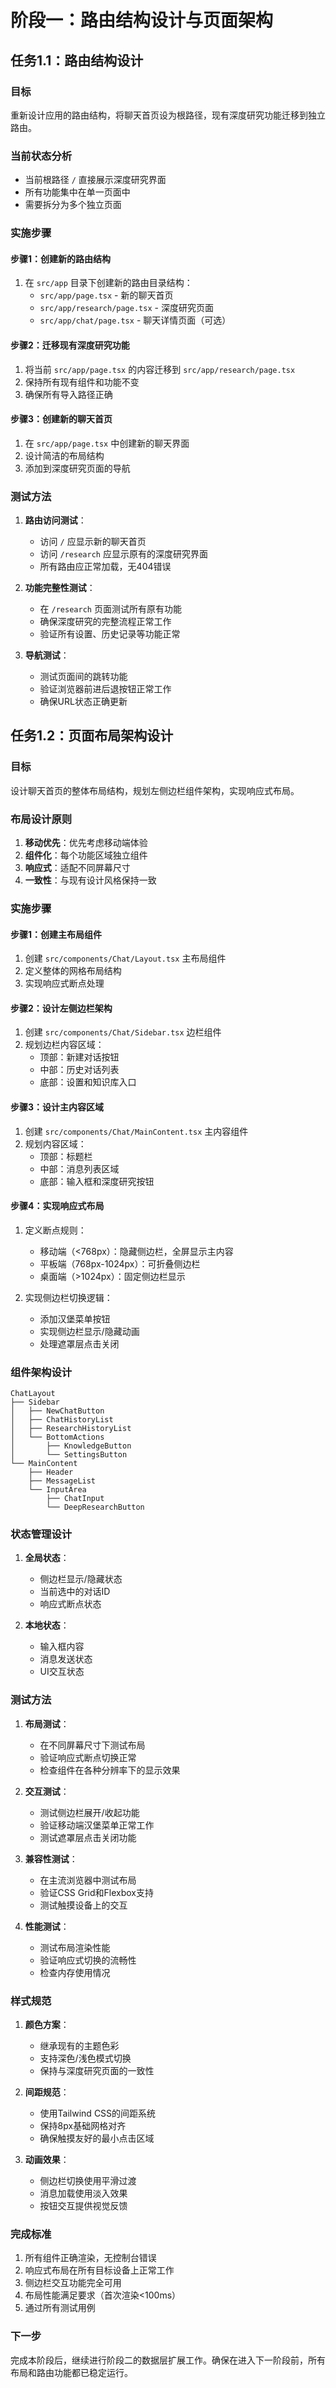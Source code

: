 # 阶段一：路由结构设计与页面架构

## 任务1.1：路由结构设计

### 目标
重新设计应用的路由结构，将聊天首页设为根路径，现有深度研究功能迁移到独立路由。

### 当前状态分析
- 当前根路径 `/` 直接展示深度研究界面
- 所有功能集中在单一页面中
- 需要拆分为多个独立页面

### 实施步骤

#### 步骤1：创建新的路由结构
1. 在 `src/app` 目录下创建新的路由目录结构：
   - `src/app/page.tsx` - 新的聊天首页
   - `src/app/research/page.tsx` - 深度研究页面
   - `src/app/chat/page.tsx` - 聊天详情页面（可选）

#### 步骤2：迁移现有深度研究功能
1. 将当前 `src/app/page.tsx` 的内容迁移到 `src/app/research/page.tsx`
2. 保持所有现有组件和功能不变
3. 确保所有导入路径正确

#### 步骤3：创建新的聊天首页
1. 在 `src/app/page.tsx` 中创建新的聊天界面
2. 设计简洁的布局结构
3. 添加到深度研究页面的导航

### 测试方法
1. **路由访问测试**：
   - 访问 `/` 应显示新的聊天首页
   - 访问 `/research` 应显示原有的深度研究界面
   - 所有路由应正常加载，无404错误

2. **功能完整性测试**：
   - 在 `/research` 页面测试所有原有功能
   - 确保深度研究的完整流程正常工作
   - 验证所有设置、历史记录等功能正常

3. **导航测试**：
   - 测试页面间的跳转功能
   - 验证浏览器前进后退按钮正常工作
   - 确保URL状态正确更新

## 任务1.2：页面布局架构设计

### 目标
设计聊天首页的整体布局结构，规划左侧边栏组件架构，实现响应式布局。

### 布局设计原则
1. **移动优先**：优先考虑移动端体验
2. **组件化**：每个功能区域独立组件
3. **响应式**：适配不同屏幕尺寸
4. **一致性**：与现有设计风格保持一致

### 实施步骤

#### 步骤1：创建主布局组件
1. 创建 `src/components/Chat/Layout.tsx` 主布局组件
2. 定义整体的网格布局结构
3. 实现响应式断点处理

#### 步骤2：设计左侧边栏架构
1. 创建 `src/components/Chat/Sidebar.tsx` 边栏组件
2. 规划边栏内容区域：
   - 顶部：新建对话按钮
   - 中部：历史对话列表
   - 底部：设置和知识库入口

#### 步骤3：设计主内容区域
1. 创建 `src/components/Chat/MainContent.tsx` 主内容组件
2. 规划内容区域：
   - 顶部：标题栏
   - 中部：消息列表区域
   - 底部：输入框和深度研究按钮

#### 步骤4：实现响应式布局
1. 定义断点规则：
   - 移动端（<768px）：隐藏侧边栏，全屏显示主内容
   - 平板端（768px-1024px）：可折叠侧边栏
   - 桌面端（>1024px）：固定侧边栏显示

2. 实现侧边栏切换逻辑：
   - 添加汉堡菜单按钮
   - 实现侧边栏显示/隐藏动画
   - 处理遮罩层点击关闭

### 组件架构设计

```
ChatLayout
├── Sidebar
│   ├── NewChatButton
│   ├── ChatHistoryList
│   ├── ResearchHistoryList
│   └── BottomActions
│       ├── KnowledgeButton
│       └── SettingsButton
└── MainContent
    ├── Header
    ├── MessageList
    └── InputArea
        ├── ChatInput
        └── DeepResearchButton
```

### 状态管理设计
1. **全局状态**：
   - 侧边栏显示/隐藏状态
   - 当前选中的对话ID
   - 响应式断点状态

2. **本地状态**：
   - 输入框内容
   - 消息发送状态
   - UI交互状态

### 测试方法

1. **布局测试**：
   - 在不同屏幕尺寸下测试布局
   - 验证响应式断点切换正常
   - 检查组件在各种分辨率下的显示效果

2. **交互测试**：
   - 测试侧边栏展开/收起功能
   - 验证移动端汉堡菜单正常工作
   - 测试遮罩层点击关闭功能

3. **兼容性测试**：
   - 在主流浏览器中测试布局
   - 验证CSS Grid和Flexbox支持
   - 测试触摸设备上的交互

4. **性能测试**：
   - 测试布局渲染性能
   - 验证响应式切换的流畅性
   - 检查内存使用情况

### 样式规范

1. **颜色方案**：
   - 继承现有的主题色彩
   - 支持深色/浅色模式切换
   - 保持与深度研究页面的一致性

2. **间距规范**：
   - 使用Tailwind CSS的间距系统
   - 保持8px基础网格对齐
   - 确保触摸友好的最小点击区域

3. **动画效果**：
   - 侧边栏切换使用平滑过渡
   - 消息加载使用淡入效果
   - 按钮交互提供视觉反馈

### 完成标准

1. 所有组件正确渲染，无控制台错误
2. 响应式布局在所有目标设备上正常工作
3. 侧边栏交互功能完全可用
4. 布局性能满足要求（首次渲染<100ms）
5. 通过所有测试用例

### 下一步
完成本阶段后，继续进行阶段二的数据层扩展工作。确保在进入下一阶段前，所有布局和路由功能都已稳定运行。